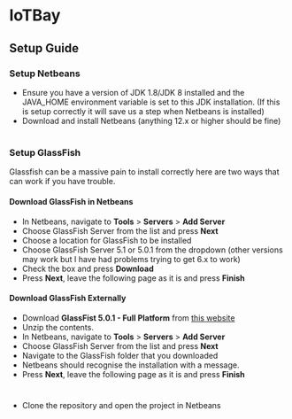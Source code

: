 # IoTBay
## Setup Guide
### Setup Netbeans
- Ensure you have a version of JDK 1.8/JDK 8 installed and the JAVA_HOME environment variable is set to this
JDK installation. (If this is setup correctly it will save us a step when Netbeans is installed)
- Download and install Netbeans (anything 12.x or higher should be fine)
#
### Setup GlassFish
Glassfish can be a massive pain to install correctly here are two ways that can work if you have trouble.
#### Download GlassFish in Netbeans
- In Netbeans, navigate to __Tools__ > __Servers__ > __Add Server__
- Choose GlassFish Server from the list and press __Next__
- Choose a location for GlassFish to be installed
- Choose GlassFish Server 5.1 or 5.0.1 from the dropdown (other versions may work but I have had problems trying to get 6.x to work)
- Check the box and press __Download__
- Press __Next__, leave the following page as it is and press __Finish__

#### Download GlassFish Externally 
- Download __GlassFist 5.0.1 - Full Platform__ from [this website](https://javaee.github.io/glassfish/download)
- Unzip the contents.
- In Netbeans, navigate to __Tools__ > __Servers__ > __Add Server__
- Choose GlassFish Server from the list and press __Next__
- Navigate to the GlassFish folder that you downloaded
- Netbeans should recognise the installation with a message.
- Press __Next__, leave the following page as it is and press __Finish__

#
- Clone the repository and open the project in Netbeans